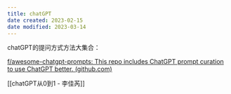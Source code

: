 ```yaml
---
title: chatGPT
date created: 2023-02-15
date modified: 2023-03-14
---
```


chatGPT的提问方式方法大集合：

[f/awesome-chatgpt-prompts: This repo includes ChatGPT prompt curation to use ChatGPT better. (github.com)](https://github.com/f/awesome-chatgpt-prompts)


[[chatGPT从0到1 - 李佳芮]]